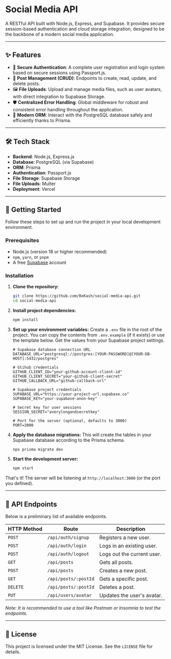 # Social Media API

A RESTful API built with Node.js, Express, and Supabase. It provides secure session-based authentication and cloud storage integration, designed to be the backbone of a modern social media application.

---

## ✨ Features

*   🔐 **Secure Authentication**: A complete user registration and login system based on secure sessions using Passport.js.
*   📝 **Post Management (CRUD)**: Endpoints to create, read, update, and delete posts.
*   🖼️ **File Uploads**: Upload and manage media files, such as user avatars, with direct integration to Supabase Storage.
*   🛡️ **Centralized Error Handling**: Global middleware for robust and consistent error handling throughout the application.
*   🐘 **Modern ORM**: Interact with the PostgreSQL database safely and efficiently thanks to Prisma.

---

## 🛠️ Tech Stack

*   **Backend**: Node.js, Express.js
*   **Database**: PostgreSQL (via Supabase)
*   **ORM**: Prisma
*   **Authentication**: Passport.js
*   **File Storage**: Supabase Storage
*   **File Uploads**: Multer
*   **Deployment**: Vercel

---

## 🚀 Getting Started

Follow these steps to set up and run the project in your local development environment.

### **Prerequisites**

*   Node.js (version 18 or higher recommended)
*   `npm`, `yarn`, or `pnpm`
*   A free [Supabase](https://supabase.com/) account

### **Installation**

1.  **Clone the repository:**
    ```bash
    git clone https://github.com/0xKash/social-media-api.git
    cd social-media-api
    ```

2.  **Install project dependencies:**
    ```bash
    npm install
    ```

3.  **Set up your environment variables:**
    Create a `.env` file in the root of the project. You can copy the contents from `.env.example` (if it exists) or use the template below. Get the values from your Supabase project settings.

    ```env
    # Supabase database connection URL
    DATABASE_URL="postgresql://postgres:[YOUR-PASSWORD]@[YOUR-DB-HOST]:5432/postgres"

    # Gtihub credentials
    GITHUB_CLIENT_ID="your-github-account-client-id"
    GITHUB_CLIENT_SECRET="your-github-client-secret"
    GITHUB_CALLBACK_URL="github-callback-url"

    # Supabase project credentials
    SUPABASE_URL="https://your-project-url.supabase.co"
    SUPABASE_KEY="your-supabase-anon-key"

    # Secret key for user sessions
    SESSION_SECRET="averylongandsecretkey"

    # Port for the server (optional, defaults to 3000)
    PORT=3000
    ```

4.  **Apply the database migrations:**
    This will create the tables in your Supabase database according to the Prisma schema.
    ```bash
    npx prisma migrate dev
    ```

5.  **Start the development server:**
    ```bash
    npm start
    ```

That's it! The server will be listening at `http://localhost:3000` (or the port you defined).

---

## 📄 API Endpoints

Below is a preliminary list of available endpoints.

| HTTP Method | Route                 | Description                        |
| ----------- | --------------------- | ---------------------------------- |
| `POST`      | `/api/auth/signup`    | Registers a new user.              |
| `POST`      | `/api/auth/login`     | Logs in an existing user.          |
| `POST`      | `/api/auth/logout`    | Logs out the current user.         |
| `GET`       | `/api/posts`          | Gets all posts.                    |
| `POST`      | `/api/posts`          | Creates a new post.                |
| `GET`       | `/api/posts/:postId`  | Gets a specific post.              |
| `DELETE`    | `/api/posts/:postId`  | Deletes a post.                    |
| `PUT`       | `/api/users/avatar`   | Updates the user's avatar.         |

*Note: It is recommended to use a tool like Postman or Insomnia to test the endpoints.*

---

## 📜 License

This project is licensed under the MIT License. See the `LICENSE` file for details.

